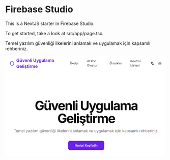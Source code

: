 # Firebase Studio

This is a NextJS starter in Firebase Studio.

To get started, take a look at src/app/page.tsx.


Temel yazılım güvenliği ilkelerini anlamak ve uygulamak için kapsamlı rehberiniz. 

![Ekran](<Ekran görüntüsü 2025-09-21 162636.png>)